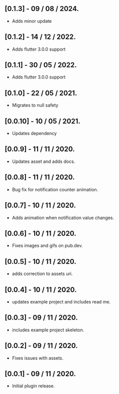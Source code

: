 ## [0.1.3] - 09 / 08 / 2024.

* Adds minor update

## [0.1.2] - 14 / 12 / 2022.

* Adds flutter 3.0.0 support

## [0.1.1] - 30 / 05 / 2022.

* Adds flutter 3.0.0 support

## [0.1.0] - 22 / 05 / 2021.

* Migrates to null safety

## [0.0.10] - 10 / 05 / 2021.

* Updates dependency

## [0.0.9] - 11 / 11 / 2020.

* Updates asset and adds docs.

## [0.0.8] - 11 / 11 / 2020.

* Bug fix for notification counter animation.

## [0.0.7] - 10 / 11 / 2020.

* Adds animation when notification value changes.

## [0.0.6] - 10 / 11 / 2020.

* Fixes images and gifs on pub.dev.

## [0.0.5] - 10 / 11 / 2020.

* adds correction to assets uri.

## [0.0.4] - 10 / 11 / 2020.

* updates example project and includes read me.

## [0.0.3] - 09 / 11 / 2020.

* includes example project skeleton.


## [0.0.2] - 09 / 11 / 2020.

* Fixes issues with assets.


## [0.0.1] - 09 / 11 / 2020.

* Initial plugin release.

